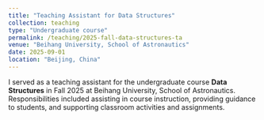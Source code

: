 ```yaml
---
title: "Teaching Assistant for Data Structures"
collection: teaching
type: "Undergraduate course"
permalink: /teaching/2025-fall-data-structures-ta
venue: "Beihang University, School of Astronautics"
date: 2025-09-01
location: "Beijing, China"
---
```


I served as a teaching assistant for the undergraduate course **Data Structures** in Fall 2025 at Beihang University, School of Astronautics. Responsibilities included assisting in course instruction, providing guidance to students, and supporting classroom activities and assignments.
